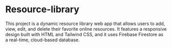 # Resource-library
This project is a dynamic resource library web app that allows users to add, view, edit, and delete their favorite online resources. It features a responsive design built with HTML and Tailwind CSS, and it uses Firebase Firestore as a real-time, cloud-based database.
